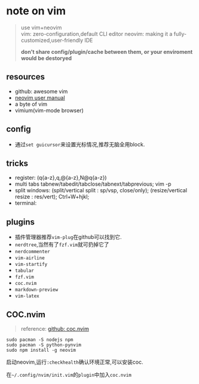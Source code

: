 # note on vim

> use vim+neovim  
> vim: zero-configuration,default CLI editor
> neovim: making it a fully-customized,user-friendly IDE
> 
> **don't share config/plugin/cache between them, or your enviroment would be destoryed**


## resources

- github: awesome vim
- [neovim user manual](https://neovim.io/doc/user/)
- a byte of vim
- vimium(vim-mode browser)

## config

- 通过`set guicursor`来设置光标情况,推荐无脑全用block.

## tricks

- register: (q{a-z},q,@{a-z},N@q{a-z})
- multi tabs tabnew/tabedit/tabclose/tabnext/tabprevious; vim -p
- split windows: (split/vertical split : sp/vsp, close/only); (resize/vertical resize : res/vert); Ctrl+W+hjkl;
- terminal:


## plugins

- 插件管理器推荐`vim-plug`在github可以找到它.
- `nerdtree`,当然有了`fzf.vim`就可扔掉它了
- `nerdcommenter`
- `vim-airline`
- `vim-startify`
- `tabular`
- `fzf.vim`
- `coc.nvim`
- `markdown-preview`
- `vim-latex`


## COC.nvim

> reference: [github: coc.nvim](https://github.com/neoclide/coc.nvim)

```shell
sudo pacman -S nodejs npm
sudo pacman -S python-pynvim
sudo npm install -g neovim
```
启动neovim,运行`:checkhealth`确认环境正常,可以安装coc.

在`~/.config/nvim/init.vim`的`plugin`中加入`coc.nvim`

